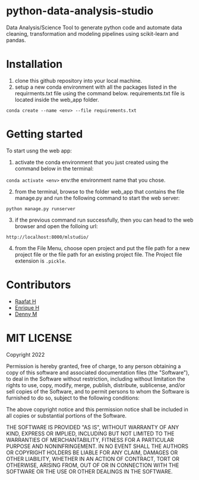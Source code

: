 # python-data-analysis-studio
Data Analysis/Science Tool to generate python code and automate data cleaning, transformation and modeling pipelines using scikit-learn and pandas.

# Installation
1. clone this github repository into your local machine.
2. setup a new conda environment with all the packages listed in the requirments.txt file using the command below. requirements.txt file is located inside the web_app folder.

```conda create --name <env> --file requirements.txt```
  
# Getting started
To start usng the web app:
1. activate the conda environment that you just created using the command below in the terminal:

```conda activate <env>``` env:the environment name that you chose.

2. from the terminal,  browse to the folder web_app that contains the file manage.py and run the following command to start the web server:

```python manage.py runserver```

3. if the previous command run successfully, then you can head to the web browser and open the folloing url:

```http://localhost:8000/mlstudio/```

4. from the File Menu, choose open project and put the file path for a new project file or the file path for an existing project file. The Project file extension is ```.pickle```. 

# Contributors
- [Raafat H](https://github.com/raafat-hantoush)
- [Enrique H](https://github.com/NHer0)
- [Denny M](https://github.com/Denny-Meyer)

# MIT LICENSE

Copyright 2022 

Permission is hereby granted, free of charge, to any person obtaining a copy of this software and associated documentation files (the "Software"), to deal in the Software without restriction, including without limitation the rights to use, copy, modify, merge, publish, distribute, sublicense, and/or sell copies of the Software, and to permit persons to whom the Software is furnished to do so, subject to the following conditions:

The above copyright notice and this permission notice shall be included in all copies or substantial portions of the Software.

THE SOFTWARE IS PROVIDED "AS IS", WITHOUT WARRANTY OF ANY KIND, EXPRESS OR IMPLIED, INCLUDING BUT NOT LIMITED TO THE WARRANTIES OF MERCHANTABILITY, FITNESS FOR A PARTICULAR PURPOSE AND NONINFRINGEMENT. IN NO EVENT SHALL THE AUTHORS OR COPYRIGHT HOLDERS BE LIABLE FOR ANY CLAIM, DAMAGES OR OTHER LIABILITY, WHETHER IN AN ACTION OF CONTRACT, TORT OR OTHERWISE, ARISING FROM, OUT OF OR IN CONNECTION WITH THE SOFTWARE OR THE USE OR OTHER DEALINGS IN THE SOFTWARE.
